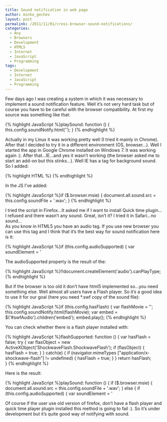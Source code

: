 ```yaml
---
title: Sound notification in web page
author: minko_gechev
layout: post
permalink: /2011/11/01/cross-browser-sound-notifications/
categories:
  - Any
  - Browsers
  - Development
  - HTML5
  - Internet
  - JavaScript
  - Programming
tags:
  - Development
  - Internet
  - JavaScript
  - Programming
---
```

Few days ago I was creating a system in which it was necessary to implement a sound notification feature. Well it&#8217;s not very hard task but of course you have to be careful with the browser compatibility. At first my source was something like that:

{% highlight JavaScript %}playSound: function () {
	this.config.soundNotify.html('<embed src="' + this.config.soundFile + '.wav" hidden=true autostart=true loop=false>');
}
{% endhighlight %}

Actually in my Linux it was working pretty well (I tried it mainly in Chrome).  
After that I decided to try it in a different environment (OS, browser&#8230;). Well I started the app in Google Chrome installed on Windows 7. It was working again :). After that&#8230;IE&#8230;and yes it wasn&#8217;t working (the browser asked me to start an add-on but this stinks&#8230;). Well IE has a tag for background sound. So I added:

{% highlight HTML %}<bgsound id="sound">
{% endhighlight %}

In the JS I&#8217;ve added:

{% highlight JavaScript %}if ($.browser.msie) {
	document.all.sound.src = this.config.soundFile + '.wav';
}
{% endhighlight %}

I tried the script in Firefox&#8230;It asked me if I want to install Quick time plugin&#8230;I refused and there wasn&#8217;t any sound. Great, isn&#8217;t it? I tried it in Safari&#8230;no sound&#8230;  
As you know in HTML5 you have an audio tag. If you use new browser you can use this tag and I think that it&#8217;s the best way for sound notification here is it:

{% highlight JavaScript %}if (this.config.audioSupported) {
	var soundElement = '<audio style="display:none; width: 0px; height: 0px;" id="audioNotifier" src="' + this.config.soundFile + '.wav" controls preload="auto" autobuffer>&lt;/audio>';
	this.config.soundNotify.html(soundElement);
	$('#audioNotifier')[0].play();
}
{% endhighlight %}

The audioSupported property is the result of the:

{% highlight JavaScript %}!!document.createElement('audio').canPlayType;
{% endhighlight %}

But if the browser is too old it don&#8217;t have html5 implemented so&#8230;you need something else. Well almost all users have a Flash player. So it&#8217;s a good idea to use it for our goal (here you need *.swf copy of the sound file):

{% highlight JavaScript %}if (this.config.hasFlash) {
	var flashMovie = '';
	this.config.soundNotify.html(flashMovie);
	var embed = $('#swfAudio').children('embed');
	embed.play();
{% endhighlight %}

You can check whether there is a flash player installed with:

{% highlight JavaScript %}flashSupported: function () {
	var hasFlash = false;
	try {
		var flasObject = new ActiveXObject('ShockwaveFlash.ShockwaveFlash');
		if (flasObject) {
			hasFlash = true;
		}
	} catch(e) {
		if (navigator.mimeTypes ["application/x-shockwave-flash"] != undefined) {
			hasFlash = true;
		}
	}
	return hasFlash;			
}
{% endhighlight %}

Here is the result:

{% highlight JavaScript %}playSound: function () {
	if ($.browser.msie) {
		document.all.sound.src = this.config.soundFile + '.wav';
	} else {
		if (this.config.audioSupported) {
			var soundElement = '<audio style="display:none; width: 0px; height: 0px;" id="audioNotifier" src="' + this.config.soundFile + '.wav" controls preload="auto" autobuffer>&lt;/audio>';
			this.config.soundNotify.html(soundElement);
			$('#audioNotifier')[0].play();
		} else if (this.config.hasFlash) {
			var flashMovie = '';
			this.config.soundNotify.html(flashMovie);
			var embed = $('#swfAudio').children('embed');
			embed.play();
		} else {
			this.config.soundNotify.html('<embed src="' + this.config.soundFile + '.wav" hidden=true autostart=true loop=false>');
		}
	}
}
{% endhighlight %}

Of course if the user use old version of firefox, don&#8217;t have a flash player and quick time player plugin installed this method is going to fail :). So it&#8217;s under development but it&#8217;s quite good way of notifying with sound.